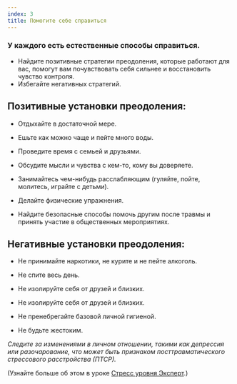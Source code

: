 ```yaml
---
index: 3
title: Помогите себе справиться
---
```

### У каждого есть естественные способы справиться.

*   Найдите позитивные стратегии преодоления, которые работают для вас, помогут вам почувствовать себя сильнее и восстановить чувство контроля.
*   Избегайте негативных стратегий.

## Позитивные установки преодоления:

*   Отдыхайте в достаточной мере.

*   Ешьте как можно чаще и пейте много воды.

*   Проведите время с семьей и друзьями.

*   Обсудите мысли и чувства с кем-то, кому вы доверяете.

*   Занимайтесь чем-нибудь расслабляющим (гуляйте, пойте, молитесь, играйте с детьми).

*   Делайте физические упражнения.

*   Найдите безопасные способы помочь другим после травмы и принять участие в общественных мероприятиях.

## Негативные установки преодоления:

*   Не принимайте наркотики, не курите и не пейте алкоголь.

*   Не спите весь день.

*   Не изолируйте себя от друзей и близких.

*   Не изолируйте себя от друзей и близких.

*   Не пренебрегайте базовой личной гигиеной.

*   Не будьте жестоким.

_Следите за изменениями в личном отношении, такими как депрессия или разочарование, что может быть признаком посттравматического стрессового расстройства (ПТСР)._

(Узнайте больше об этом в уроке [Стресс уровня Эксперт](umbrella://stress/stress/expert).)
